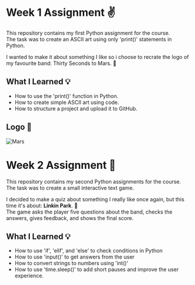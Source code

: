 # Week 1 Assignment ✌️
This repository contains my first Python assignment for the course.  
The task was to create an ASCII art using only 'print()' statements in Python.

I wanted to make it about something I like so i choose to recrate the logo of my favourite band: Thirty Seconds to Mars. 🎸

## What I Learned 💡

- How to use the 'print()' function in Python.  
- How to create simple ASCII art using code.  
- How to structure a project and upload it to GitHub.

## Logo 🤘
![Mars](https://github.com/user-attachments/assets/40d04008-a0ee-4a21-9c4f-d03458afc853)


# Week 2 Assignment 🎤

This repository contains my second Python assignments for the course.  
The task was to create a small interactive text game.

I decided to make a quiz about something I really like once again, but this time it's about: **Linkin Park**. 🤘  
The game asks the player five questions about the band, checks the answers, gives feedback, and shows the final score.


## What I Learned 💡

- How to use 'if', 'elif', and 'else' to check conditions in Python  
- How to use 'input()' to get answers from the user  
- How to convert strings to numbers using 'int()'  
- How to use 'time.sleep()' to add short pauses and improve the user experience.
